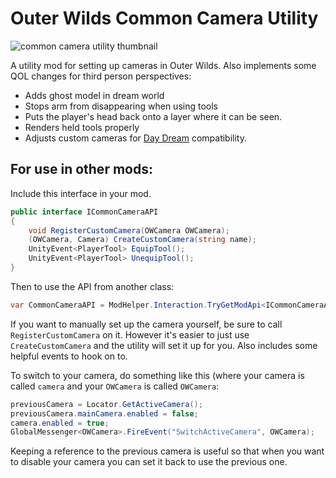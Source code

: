 # Outer Wilds Common Camera Utility

![common camera utility thumbnail](https://user-images.githubusercontent.com/22628069/190283897-380af8ee-2e51-47f2-bdb7-5c4dcfe282da.png)

A utility mod for setting up cameras in Outer Wilds. Also implements some QOL changes for third person perspectives:
- Adds ghost model in dream world
- Stops arm from disappearing when using tools
- Puts the player's head back onto a layer where it can be seen.
- Renders held tools properly
- Adjusts custom cameras for [Day Dream](https://outerwildsmods.com/mods/daydream/) compatibility.

## For use in other mods:

Include this interface in your mod.
```cs
public interface ICommonCameraAPI
{
    void RegisterCustomCamera(OWCamera OWCamera);
    (OWCamera, Camera) CreateCustomCamera(string name);
    UnityEvent<PlayerTool> EquipTool();
    UnityEvent<PlayerTool> UnequipTool();
}
```

Then to use the API from another class:
```cs
var CommonCameraAPI = ModHelper.Interaction.TryGetModApi<ICommonCameraAPI>("xen.CommonCameraUtility");
```

If you want to manually set up the camera yourself, be sure to call `RegisterCustomCamera` on it. However it's easier to just use `CreateCustomCamera` and the utility will set it up for you. Also includes some helpful events to hook on to.

To switch to your camera, do something like this (where your camera is called `camera` and your `OWCamera` is called `OWCamera`:
```cs
previousCamera = Locator.GetActiveCamera();
previousCamera.mainCamera.enabled = false;
camera.enabled = true;
GlobalMessenger<OWCamera>.FireEvent("SwitchActiveCamera", OWCamera);
```

Keeping a reference to the previous camera is useful so that when you want to disable your camera you can set it back to use the previous one.
